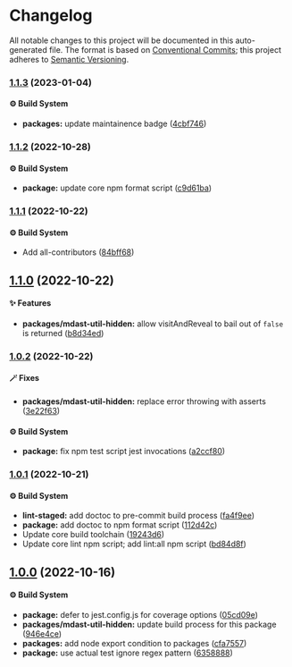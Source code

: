 # Changelog

All notable changes to this project will be documented in this auto-generated
file. The format is based on [Conventional Commits][1]; this project adheres to
[Semantic Versioning][2].

### [1.1.3][3] (2023-01-04)

#### ⚙️ Build System

- **packages:** update maintainence badge ([4cbf746][4])

### [1.1.2][5] (2022-10-28)

#### ⚙️ Build System

- **package:** update core npm format script ([c9d61ba][6])

### [1.1.1][7] (2022-10-22)

#### ⚙️ Build System

- Add all-contributors ([84bff68][8])

## [1.1.0][9] (2022-10-22)

#### ✨ Features

- **packages/mdast-util-hidden:** allow visitAndReveal to bail out of `false` is
  returned ([b8d34ed][10])

### [1.0.2][11] (2022-10-22)

#### 🪄 Fixes

- **packages/mdast-util-hidden:** replace error throwing with asserts
  ([3e22f63][12])

#### ⚙️ Build System

- **package:** fix npm test script jest invocations ([a2ccf80][13])

### [1.0.1][14] (2022-10-21)

#### ⚙️ Build System

- **lint-staged:** add doctoc to pre-commit build process ([fa4f9ee][15])
- **package:** add doctoc to npm format script ([112d42c][16])
- Update core build toolchain ([19243d6][17])
- Update core lint npm script; add lint:all npm script ([bd84d8f][18])

## [1.0.0][19] (2022-10-16)

#### ⚙️ Build System

- **package:** defer to jest.config.js for coverage options ([05cd09e][20])
- **packages/mdast-util-hidden:** update build process for this package
  ([946e4ce][21])
- **packages:** add node export condition to packages ([cfa7557][22])
- **package:** use actual test ignore regex pattern ([6358888][23])

[1]: https://conventionalcommits.org
[2]: https://semver.org
[3]:
  https://github.com/Xunnamius/unified-utils/compare/mdast-util-hidden@1.1.2...mdast-util-hidden@1.1.3
[4]:
  https://github.com/Xunnamius/unified-utils/commit/4cbf746b78c3bb369c3b27228ec582c3a3e47c54
[5]:
  https://github.com/Xunnamius/unified-utils/compare/mdast-util-hidden@1.1.1...mdast-util-hidden@1.1.2
[6]:
  https://github.com/Xunnamius/unified-utils/commit/c9d61bacbd52bc76b05abd3426474bf0176c3cd9
[7]:
  https://github.com/Xunnamius/unified-utils/compare/mdast-util-hidden@1.1.0...mdast-util-hidden@1.1.1
[8]:
  https://github.com/Xunnamius/unified-utils/commit/84bff68339c7a742c104c0f2545fe62b28c8b473
[9]:
  https://github.com/Xunnamius/unified-utils/compare/mdast-util-hidden@1.0.2...mdast-util-hidden@1.1.0
[10]:
  https://github.com/Xunnamius/unified-utils/commit/b8d34ed4ed19491067b64ad45a4d1d3171cbb0e9
[11]:
  https://github.com/Xunnamius/unified-utils/compare/mdast-util-hidden@1.0.1...mdast-util-hidden@1.0.2
[12]:
  https://github.com/Xunnamius/unified-utils/commit/3e22f63406102a4242eec502ccfff9b9e017d399
[13]:
  https://github.com/Xunnamius/unified-utils/commit/a2ccf801276c84e54d3fc1afaad574f78408d86f
[14]:
  https://github.com/Xunnamius/unified-utils/compare/mdast-util-hidden@1.0.0...mdast-util-hidden@1.0.1
[15]:
  https://github.com/Xunnamius/unified-utils/commit/fa4f9ee3f9cd922875cf077f6d8b74105f0ba55e
[16]:
  https://github.com/Xunnamius/unified-utils/commit/112d42c6999f758ff618f4e116eb7cf38c09f77c
[17]:
  https://github.com/Xunnamius/unified-utils/commit/19243d623ba14cfd629c5e4632e6a75de508592b
[18]:
  https://github.com/Xunnamius/unified-utils/commit/bd84d8fc1fb5c4d1828a16a47214a6730f34899a
[19]:
  https://github.com/Xunnamius/unified-utils/compare/05cd09e0cf13f18fa56f6156516bcf546b1238e6...mdast-util-hidden@1.0.0
[20]:
  https://github.com/Xunnamius/unified-utils/commit/05cd09e0cf13f18fa56f6156516bcf546b1238e6
[21]:
  https://github.com/Xunnamius/unified-utils/commit/946e4cea9ad076b444e56006db825174e34f2fc1
[22]:
  https://github.com/Xunnamius/unified-utils/commit/cfa755794380abeda2748bb0a86f99b0bb136198
[23]:
  https://github.com/Xunnamius/unified-utils/commit/63588887a7377f3ee7488b19c87f1f2bf1faa811
